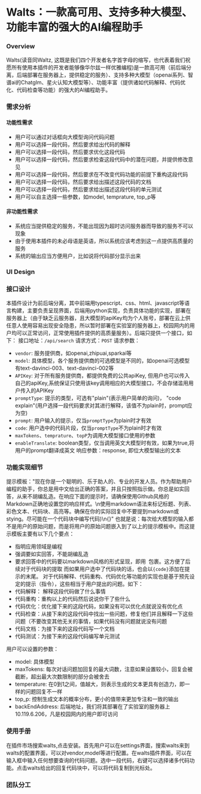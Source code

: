 # Walts：一款高可用、支持多种大模型、功能丰富的强大的AI编程助手

### Overview

Walts(读音同Waltz, 这既是我们四个开发者名字首字母的缩写，也代表着我们祝愿所有使用本插件的开发者能够像华尔兹一样优雅编程)是一款高可用（前后端分离，后端部署在服务器上，提供稳定的服务）、支持多种大模型（openai系列、智谱ai的Chatglm、星火认知大模型等）、功能丰富（提供诸如代码解释、代码优化、代码检查等功能）的强大的AI编程助手。


### 需求分析

#### 功能性需求

- 用户可以通过对话框向大模型询问代码问题
- 用户可以选择一段代码，然后要求给出代码的解释
- 用户可以选择一段代码，然后要求优化这段代码
- 用户可以选择一段代码，然后要求检查这段代码中的潜在问题，并提供修改意见
- 用户可以选择一段代码，然后要求在不改变代码功能的前提下重构这段代码
- 用户可以选择一段代码，然后要求给出描述这段代码的文档
- 用户可以选择一段代码，然后要求给出描述这段代码的单元测试
- 用户可以自主选择一些参数，如model, temprature, top_p等

#### 非功能性需求
- 系统应当提供稳定的服务，不能出现因为超时访问服务器而导致的服务不可以现象
- 由于使用本插件的未必母语是英语，所以系统应该考虑到这一点提供高质量的服务
- 系统的输出应当方便用户，比如说将代码部分显示出来

### UI Design

### 接口设计

本插件设计为前后端分离，其中前端用typescript、css、html、javascript等语言构建，主要负责呈现界面，后端用python实现，负责具体功能的实现，部署在服务器上（由于缺乏云服务器，且大模型的apiKey均为个人账号，部署在云上供任意人使用容易出现安全隐患，所以暂时部署在实验室的服务器上，校园网内的用户均可以正常访问，正常使用插件提供的高质量服务）。后端只提供一个接口，如下：
接口地址：`/api/search`
请求方式：`POST`
请求参数：
 - `vendor`: 服务提供商，如openai,zhipuai,sparkai等
 - `model`: 具体模型，各个服务提供商的可选模型是不同的，如openai可选模型有text-davinci-003、text-davinci-002等
 - `APIKey`: 对于所有服务提供商，都提供免费的公共apiKey, 但用户也可以传入自己的apiKey,系统保证只使用该key调用相应的大模型接口，不会存储滥用用户传入的APIKey
 - `promptType`: 提示的类型，可选有"plain"(表示用户简单的询问)， "code explain"(用户选择一段代码要求对其进行解释，该值不为plain时，prompt应为空)
 - `prompt`: 用户输入的提示，仅当`promptType`为plain时才有效
 - `code`: 用户选中的代码片段，仅当`promptType`不为plain时才有效
 - `maxTokens`、`temprature`、`topP`为调用大模型接口使用的参数
 - `enableTranslate`: boolean类型，仅当调用英文大模型时有效，如果为true,将用户的prompt翻译成英文
响应参数：response, 即位大模型输出的文本


### 功能实现细节

提示模板："现在你是一个聪明的、乐于助人的、专业的开发人员。作为帮助用户编程的助手，你总是用中文给出正确的答案，并且只按照指示做。你总是如实回答，从来不胡编乱造。在响应下面的提示时，请确保使用Github风格的Markdown正确地设置您的响应样式。\n使用markdown语法来标记标题、列表、彩色文本、代码块、高亮等。确保在你的实际回复中不要提到markdown或stying。尽可能在一个代码块中编写代码)\n{}"
也就是说：每次给大模型的输入都不是用户的原始问题，而是将用户的原始问题嵌入到了以上的提示模板中。而这提示模板主要有以下几个要点：
- 指明应用领域是编程
- 强调要如实回答，不能胡编乱造
- 要求回答中的代码要以markdown风格的形式呈现，即用``` ```包裹。这方便了后续对于代码块的提取
而如果用户选中了代码块的话，也会以```{code}```添加在提示的末尾。
对于代码解释、代码重构、代码优化等功能的实现也是基于预先设定的提示（指令），这些相当于用户提出的问题。如下：
- 代码解释： 解释这段代码做了什么事情
- 代码重构：重构以上的代码然后说说你干了些什么
- 代码优化：优化接下来的这段代码，如果没有可以优化点就说没有优化点
- 代码检查：从接下来的这段代码中找出一些问题，修复他们并且解释一下这些问题（不要改变其他无关的事情，如果代码没有问题就说没有问题
- 代码文档：为接下来的这段代码写一个文档
- 代码测试：为接下来的这段代码编写单元测试


用户可以设置的参数：
- model: 具体模型
- maxTokens: 每次对话问题加回复的最大词数，注意如果设置较小，回复会被截断，超出最大次数限制的部分会被舍去
- temperature: 在0到1之间，值越大，则表示生成的文本更具有创造力，即一样的问题回复不一样
- top_p: 控制生成文本的概率分布，更小的值带来更加专注和一致的输出
- backEndAddress: 后端地址，我们将其部署在了实验室的服务器上10.119.6.206，凡是校园网内的用户即可访问


### 使用手册

在插件市场搜索walts,点击安装。首先用户可以在settings界面，搜索walts来到walts的配置界面，可以对vendor,model等进行配置。在walts插件界面，可以在输入框中输入任何想要查询的代码问题。选中一段代码，右键可以选择诸多代码功能。点击walts给出的回复代码块中，可以将代码复制到光标处。

### 团队分工